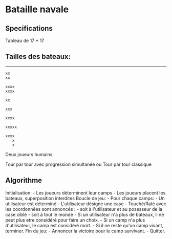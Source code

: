 Bataille navale
===============

Specifications
--------------

Tableau de 17 * 17

Tailles des bateaux:
-----------------
                 
                 
                 
                 
                 
                 
                 
                 
                 
                 
                 
                 
                 
                 
                 
                 
                 
-----------------

```
xx
xx

xxxx
xxxx

xx

xxx

xxxx

xxxxx

xxxx
   x
   x
```

Deux joueurs humains.

Tour par tour avec progression simultanée
ou
Tour par tour classique

Algorithme
----------

Initialisation:
	- Les joueurs déterminent leur camps
	- Les joueurs placent les bateaux, superposition interdites
Boucle de jeu:
	- Pour chaque camps:
	  - Un utilisateur est déterminé
	  - L'utilisateur désigne une case
	  - Touché/Raté avec les coordonnées sont annoncés :
		  - soit à l'utilisateur et au posesseur de la case ciblé
		  - soit à tout le monde
	- Si un utilisateur n'a plus de bateaux, il ne peut plus etre considéré pour faire un choix.
	- Si un camp n'a plus d'utilisateur, le camp est considéré mort.
	- Si il ne reste qu'un camp vivant, terminer.
Fin du jeu:
	- Annoncer la victoire pour le camp survivant.
	- Quitter.
